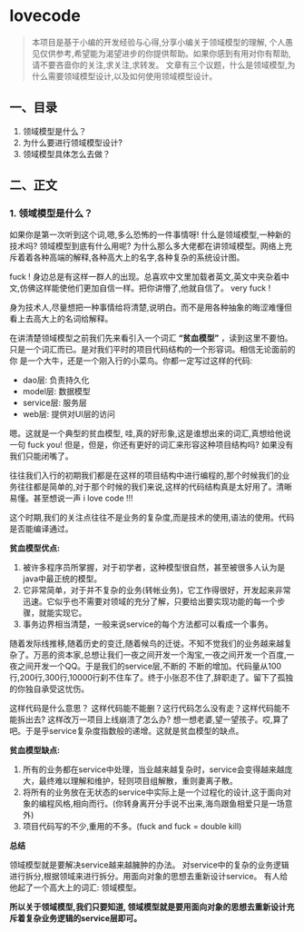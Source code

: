 # lovecode

> 本项目是基于小编的开发经验与心得,分享小编关于领域模型的理解, 个人愚见仅供参考,希望能为渴望进步的你提供帮助。如果你感到有用对你有帮助,请不要吝啬你的关注,求关注,求转发。
> 文章有三个议题，什么是领域模型,为什么需要领域模型设计,以及如何使用领域模型设计。


## 一、目录

1. 领域模型是什么？
2. 为什么要进行领域模型设计?
3. 领域模型具体怎么去做？

## 二、正文

### 1. 领域模型是什么？

如果你是第一次听到这个词,嗯,多么恐怖的一件事情呀! 什么是领域模型,一种新的技术吗? 领域模型到底有什么用呢? 
为什么那么多大佬都在讲领域模型。网络上充斥着着各种高端的解释,各种高大上的名字,各种复杂的系统设计图。

fuck ! 
身边总是有这样一群人的出现。总喜欢中文里加载者英文,英文中夹杂着中文,仿佛这样能使他们更加自信一样。把你讲懵了,他就自信了。 very fuck !

身为技术人,尽量想把一种事情给将清楚,说明白。而不是用各种抽象的晦涩难懂但看上去高大上的名词给解释。

在讲清楚领域模型之前我们先来看引入一个词汇 **“贫血模型”** ，读到这里不要怕。只是一个词汇而已。是对我们平时的项目代码结构的一个形容词。相信无论面前的你
是一个大牛，还是一个刚入行的小菜鸟。你都一定写过这样的代码:

- dao层: 负责持久化
- model层: 数据模型
- service层: 服务层
- web层: 提供对UI层的访问

嗯。这就是一个典型的贫血模型, 哇,真的好形象,这是谁想出来的词汇,真想给他说一句 fuck you!  但是，但是，你还有更好的词汇来形容这种项目结构吗? 如果没有我们只能闭嘴了。

往往我们入行的初期我们都是在这样的项目结构中进行编程的,那个时候我们的业务往往都是简单的,对于那个时候的我们来说,这样的代码结构真是太好用了。清晰易懂。甚至想说一声 i love code !!!

这个时期,我们的关注点往往不是业务的复杂度,而是技术的使用,语法的使用。代码是否能编译通过。

**贫血模型优点:**

1. 被许多程序员所掌握，对于初学者，这种模型很自然，甚至被很多人认为是java中最正统的模型。
2. 它非常简单，对于并不复杂的业务(转帐业务)，它工作得很好，开发起来非常迅速。它似乎也不需要对领域的充分了解，只要给出要实现功能的每一个步骤，就能实现它。
3. 事务边界相当清楚，一般来说service的每个方法都可以看成一个事务。

随着发际线推移,随着历史的变迁,随着候鸟的迁徙。不知不觉我们的业务越来越复杂了。万恶的资本家,总想让我们一夜之间开发一个淘宝,一夜之间开发一个百度,一夜之间开发一个QQ。于是我们的service层,不断的
不断的增加。代码量从100行,200行,300行,10000行刹不住车了。终于小张忍不住了,辞职走了。留下了孤独的你独自承受这忧伤。

这样代码是什么意思？ 这样代码能不能删？这行代码怎么没有走？这样代码能不能拆出去? 这样改万一项目上线崩溃了怎么办? 想一想老婆,望一望孩子。哎,算了吧。于是乎service复杂度指数般的递增。这就是贫血模型的缺点。

**贫血模型缺点:**

1. 所有的业务都在service中处理，当业越来越复杂时，service会变得越来越庞大，最终难以理解和维护，轻则项目组解散，重则妻离子散。
2. 将所有的业务放在无状态的service中实际上是一个过程化的设计,这于面向对象的编程风格,相向而行。(你转身离开分手说不出来,海鸟跟鱼相爱只是一场意外)
3. 项目代码写的不少,重用的不多。(fuck and fuck = double kill)


**总结**

领域模型就是要解决service越来越臃肿的办法。 对service中的复杂的业务逻辑进行拆分,根据领域来进行拆分。用面向对象的思想去重新设计service。
有人给他起了一个高大上的词汇: 领域模型。

**所以关于领域模型,我们只要知道, 领域模型就是要用面向对象的思想去重新设计充斥着复杂业务逻辑的service层即可。**


